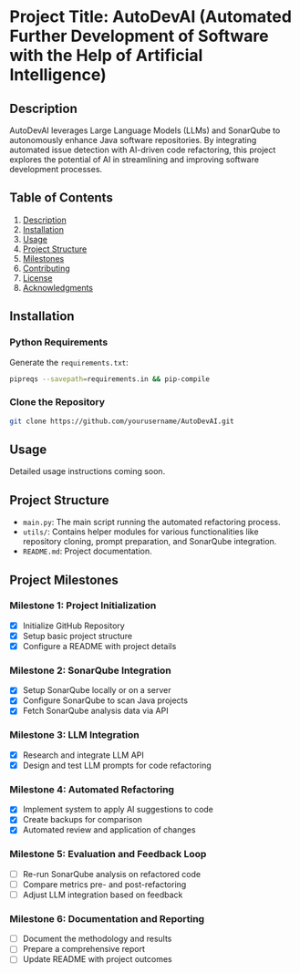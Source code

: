 # Project Title: AutoDevAI (Automated Further Development of Software with the Help of Artificial Intelligence)

## Description

AutoDevAI leverages Large Language Models (LLMs) and SonarQube to autonomously enhance Java software repositories. By integrating automated issue detection with AI-driven code refactoring, this project explores the potential of AI in streamlining and improving software development processes.

## Table of Contents

1. [Description](#Description)
2. [Installation](#Installation)
3. [Usage](#Usage)
4. [Project Structure](#Project-Structure)
5. [Milestones](#Milestones)
6. [Contributing](#Contributing)
7. [License](#License)
8. [Acknowledgments](#Acknowledgments)

## Installation

### Python Requirements

Generate the `requirements.txt`:

```bash
pipreqs --savepath=requirements.in && pip-compile
```

### Clone the Repository

```bash
git clone https://github.com/yourusername/AutoDevAI.git
```

## Usage

Detailed usage instructions coming soon.

## Project Structure

- `main.py`: The main script running the automated refactoring process.
- `utils/`: Contains helper modules for various functionalities like repository cloning, prompt preparation, and SonarQube integration.
- `README.md`: Project documentation.

## Project Milestones

### Milestone 1: Project Initialization

- [x] Initialize GitHub Repository
- [x] Setup basic project structure
- [x] Configure a README with project details

### Milestone 2: SonarQube Integration

- [x] Setup SonarQube locally or on a server
- [x] Configure SonarQube to scan Java projects
- [x] Fetch SonarQube analysis data via API

### Milestone 3: LLM Integration

- [x] Research and integrate LLM API
- [x] Design and test LLM prompts for code refactoring

### Milestone 4: Automated Refactoring

- [x] Implement system to apply AI suggestions to code
- [x] Create backups for comparison
- [x] Automated review and application of changes

### Milestone 5: Evaluation and Feedback Loop

- [ ] Re-run SonarQube analysis on refactored code
- [ ] Compare metrics pre- and post-refactoring
- [ ] Adjust LLM integration based on feedback

### Milestone 6: Documentation and Reporting

- [ ] Document the methodology and results
- [ ] Prepare a comprehensive report
- [ ] Update README with project outcomes
